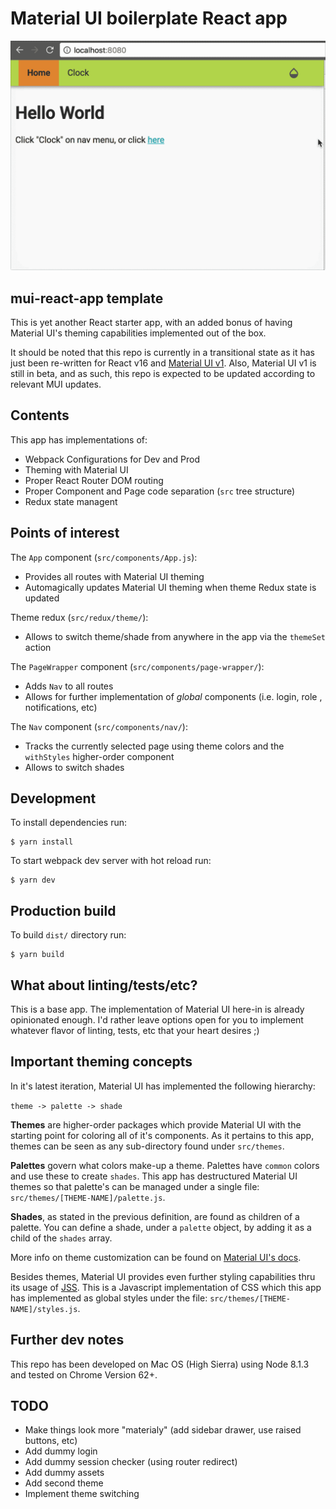 # Material UI boilerplate React app

<img alt="barebones theme demo gif" src="https://github.com/jeanlescure/mui-react-app/raw/master/src/themes/assets/demo.gif" width="580"/>

## mui-react-app template

This is yet another React starter app, with an added bonus of having Material UI's theming capabilities implemented out of the box.

It should be noted that this repo is currently in a transitional state as it has just been re-written for React v16 and [Material UI v1](https://material-ui-next.com/). Also, Material UI v1 is still in beta, and as such, this repo is expected to be updated according to relevant MUI updates.

## Contents

This app has implementations of:

- Webpack Configurations for Dev and Prod
- Theming with Material UI
- Proper React Router DOM routing
- Proper Component and Page code separation (`src` tree structure)
- Redux state managent

## Points of interest
 
The `App` component (`src/components/App.js`):
- Provides all routes with Material UI theming
- Automagically updates Material UI theming when theme Redux state is updated

Theme redux (`src/redux/theme/`):

- Allows to switch theme/shade from anywhere in the app via the `themeSet` action
 
The `PageWrapper` component (`src/components/page-wrapper/`):

- Adds `Nav` to all routes
- Allows for further implementation of *global* components (i.e. login, role , notifications, etc)

The `Nav` component (`src/components/nav/`):

- Tracks the currently selected page using theme colors and the `withStyles` higher-order component
- Allows to switch shades

## Development

To install dependencies run:

```
$ yarn install
```

To start webpack dev server with hot reload run:

```
$ yarn dev
```

## Production build

To build `dist/` directory run:

```
$ yarn build
```

## What about linting/tests/etc?

This is a base app. The implementation of Material UI here-in is already opinionated enough. I'd rather leave options open for you to implement whatever flavor of linting, tests, etc that your heart desires ;)

## Important theming concepts

In it's latest iteration, Material UI has implemented the following hierarchy:

`theme -> palette -> shade`

**Themes** are higher-order packages which provide Material UI with the starting point for coloring all of it's components. As it pertains to this app, themes can be seen as any sub-directory found under `src/themes`.

**Palettes** govern what colors make-up a theme. Palettes have `common` colors and use these to create `shades`. This app has destructured Material UI themes so that palette's can be managed under a single file: `src/themes/[THEME-NAME]/palette.js`.

**Shades**, as stated in the previous definition, are found as children of a palette. You can define a shade, under a `palette` object, by adding it as a child of the `shades` array.

More info on theme customization can be found on [Material UI's docs](https://material-ui-next.com/customization/themes/).

Besides themes, Material UI provides even further styling capabilities thru its usage of [JSS](https://material-ui-next.com/customization/css-in-js/). This is a Javascript implementation of CSS which this app has implemented as global styles under the file: `src/themes/[THEME-NAME]/styles.js`.

## Further dev notes

This repo has been developed on Mac OS (High Sierra) using Node 8.1.3 and tested on Chrome Version 62+.

## TODO

- Make things look more "materialy" (add sidebar drawer, use raised buttons, etc)
- Add dummy login
- Add dummy session checker (using router redirect)
- Add dummy assets
- Add second theme
- Implement theme switching
